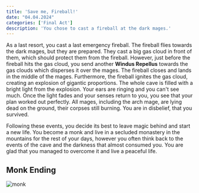 ```yaml
---
title: 'Save me, Fireball!'
date: "04.04.2024"
categories: ['Final Act']
description: 'You chose to cast a fireball at the dark mages.'
---
```


As a last resort, you cast a last emergency fireball. The fireball flies towards the dark mages, but
they are prepared. They cast a big gas cloud in front of them, which should protect them from the
fireball. However, just before the fireball hits the gas cloud, you send another **Windus Repellus** 
towards the gas clouds which disperses it over the mages. The fireball closes and lands in the
middle of the mages. Furthermore, the fireball ignites the gas cloud, creating an explosion of
gigantic proportions. The whole cave is filled with a bright light from the explosion. Your ears are
ringing and you can't see much. Once the light fades and your senses return to you, you see that
your plan worked out perfectly. All mages, including the arch mage, are lying dead on the ground,
their corpses still burning. You are in disbelief, that you survived.

Following these events, you decide its best to leave magic behind and start a new life. You become a
monk and live in a secluded monastery in the mountains for the rest of your days, however you often 
think back to the events of the cave and the darkness that almost consumed you. You are glad that 
you managed to overcome it and live a peaceful life.

## Monk Ending
<img src="/images/Final_Act/mage_monk.jpg" alt="monk">
